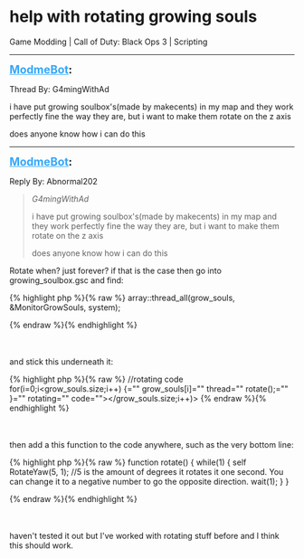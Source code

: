 # help with rotating growing souls
Game Modding | Call of Duty: Black Ops 3 | Scripting

---
<strong style="font-size: 1.4em;"><span style="text-decoration: underline;text-decoration-color: #34a7f9;"><span style="color:#34a7f9;">ModmeBot</span></span>:</strong>

<p>Thread By: G4mingWithAd<br /><p style="text-align:left;">i have put growing soulbox&#39;s(made by makecents) in my map and they work perfectly fine the way they are, but i want to make them rotate on the z axis</p><p style="text-align:left;"></p><p style="text-align:left;">does anyone know how i can do this</p></p>

---
<strong style="font-size: 1.4em;"><span style="text-decoration: underline;text-decoration-color: #34a7f9;"><span style="color:#34a7f9;">ModmeBot</span></span>:</strong>

<p>Reply By: Abnormal202<br /><blockquote><em>G4mingWithAd</em><p style="text-align:left;">i have put growing soulbox&#39;s(made by makecents) in my map and they work perfectly fine the way they are, but i want to make them rotate on the z axis</p><p style="text-align:left;"></p><p style="text-align:left;">does anyone know how i can do this</p></blockquote><p style="text-align:left;">Rotate when? just forever? if that is the case then go into growing_soulbox.gsc and find:</p>{% highlight php %}{% raw %}
array::thread_all(grow_souls, &amp;MonitorGrowSouls, system);

{% endraw %}{% endhighlight %}
<br /><br /><br /><p style="text-align:left;">and stick this underneath it:</p>{% highlight php %}{% raw %}
//rotating code
	for(i=0;i&lt;grow_souls.size;i++) {="" grow_souls[i]="" thread="" rotate();="" }="" rotating="" code=""&gt;&lt;/grow_souls.size;i++)&gt;
{% endraw %}{% endhighlight %}
<br /><br /><br /><p style="text-align:left;">then add a this function to the code anywhere, such as the very bottom line:</p>{% highlight php %}{% raw %}
function rotate()
{
	while(1)
	{
		self RotateYaw(5, 1);	//5 is the amount of degrees it rotates it one second. You can change it to a negative number to go the opposite direction.	
		wait(1);
	}
}

{% endraw %}{% endhighlight %}
<br /><br /><br /><p style="text-align:left;">haven&#39;t tested it out but I&#39;ve worked with rotating stuff before and I think this should work.</p></p>
